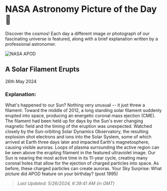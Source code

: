 
  # NASA Astronomy Picture of the Day 🌌

  Discover the cosmos! Each day a different image or photograph of our fascinating universe is featured, along with a brief explanation written by a professional astronomer.

![NASA APOD](https://apod.nasa.gov/apod/image/2405/filament_sdo_1080.jpg)

## A Solar Filament Erupts

26th May 2024

### Explanation: 

What's happened to our Sun?  Nothing very unusual -- it just threw a filament. Toward the middle of 2012, a long standing solar filament suddenly erupted into space, producing an energetic coronal mass ejection (CME).  The filament had been held up for days by the Sun's ever changing magnetic field and the timing of the eruption was unexpected. Watched closely by the Sun-orbiting Solar Dynamics Observatory, the resulting explosion shot electrons and ions into the Solar System, some of which arrived at Earth three days later and impacted Earth's magnetosphere, causing visible auroras. Loops of plasma surrounding the active region can be seen above the erupting filament in the featured ultraviolet image. Our Sun is nearing the most active time in its 11-year cycle, creating many coronal holes that allow for the ejection of charged particles into space. As before, these charged particles can create auroras.    Your Sky Surprise: What picture did APOD feature on your birthday? (post 1995)

> _Last Updated: 5/26/2024, 6:39:41 AM (in GMT)_
